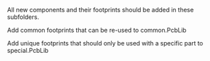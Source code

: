 All new components and their footprints should be added in these subfolders.

Add common footprints that can be re-used to common.PcbLib

Add unique footprints that should only be used with a specific part to special.PcbLib